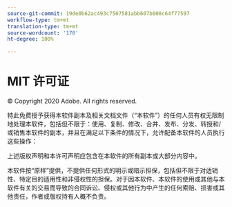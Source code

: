```yaml
---
source-git-commit: 19de0b62ac493c7507581abb607b008c64f77597
workflow-type: tm+mt
translation-type: tm+mt
source-wordcount: '170'
ht-degree: 100%

---
```

# MIT 许可证

© Copyright 2020 Adobe. All rights reserved.

特此免费授予获得本软件副本及相关文档文件（“本软件”）的任何人员有权无限制地处理本软件，包括但不限于：使用、复制、修改、合并、发布、分发、转授和/或销售本软件的副本，并且在满足以下条件的情况下，允许配备本软件的人员执行这些操作：

上述版权声明和本许可声明应包含在本软件的所有副本或大部分内容中。

本软件按“原样”提供，不提供任何形式的明示或暗示担保，包括但不限于对适销性、特定目的适用性和非侵权性的担保。对于因本软件、本软件的使用或其他与本软件有关的交易而导致的合同诉讼、侵权或其他行为中产生的任何索赔、损害或其他责任，作者或版权持有人概不负责。
